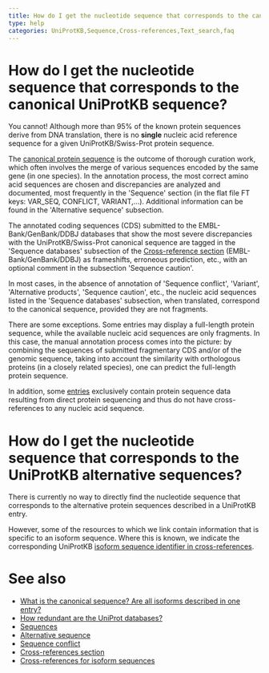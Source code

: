 ```yaml
---
title: How do I get the nucleotide sequence that corresponds to the canonical UniProtKB sequence?
type: help
categories: UniProtKB,Sequence,Cross-references,Text_search,faq
---
```


# How do I get the nucleotide sequence that corresponds to the canonical UniProtKB sequence?

You cannot! Although more than 95% of the known protein sequences derive from DNA translation, there is no **single** nucleic acid reference sequence for a given UniProtKB/Swiss-Prot protein sequence.

The [canonical protein sequence](https://www.uniprot.org/help/canonical%5Fand%5Fisoforms) is the outcome of thorough curation work, which often involves the merge of various sequences encoded by the same gene (in one species). In the annotation process, the most correct amino acid sequences are chosen and discrepancies are analyzed and documented, most frequently in the 'Sequence' section (in the flat file FT keys: VAR_SEQ, CONFLICT, VARIANT,...). Additional information can be found in the 'Alternative sequence' subsection.

The annotated coding sequences (CDS) submitted to the EMBL-Bank/GenBank/DDBJ databases that show the most severe discrepancies with the UniProtKB/Swiss-Prot canonical sequence are tagged in the 'Sequence databases' subsection of the [Cross-reference section](https://www.uniprot.org/help/cross%5Freferences%5Fsection) (EMBL-Bank/GenBank/DDBJ) as frameshifts, erroneous prediction, etc., with an optional comment in the subsection 'Sequence caution'.

In most cases, in the absence of annotation of 'Sequence conflict', 'Variant', 'Alternative products', 'Sequence caution', etc., the nucleic acid sequences listed in the 'Sequence databases' subsection, when translated, correspond to the canonical sequence, provided they are not fragments.

There are some exceptions. Some entries may display a full-length protein sequence, while the available nucleic acid sequences are only fragments. In this case, the manual annotation process comes into the picture: by combining the sequences of submitted fragmentary CDS and/or of the genomic sequence, taking into account the similarity with orthologous proteins (in a closely related species), one can predict the full-length protein sequence.

In addition, some [entries](https://www.uniprot.org/uniprotkb/?query=reviewed:true+keyword:KW-0903+NOT+database:embl) exclusively contain protein sequence data resulting from direct protein sequencing and thus do not have cross-references to any nucleic acid sequence.

# How do I get the nucleotide sequence that corresponds to the UniProtKB alternative sequences?

There is currently no way to directly find the nucleotide sequence that corresponds to the alternative protein sequences described in a UniProtKB entry.

However, some of the resources to which we link contain information that is specific to an isoform sequence. Where this is known, we indicate the corresponding UniProtKB [isoform sequence identifier in cross-references](https://www.uniprot.org/help/isoform%5Fcrossreferences).

# See also

- [What is the canonical sequence? Are all isoforms described in one entry?](https://www.uniprot.org/help/canonical%5Fand%5Fisoforms)
- [How redundant are the UniProt databases?](https://www.uniprot.org/help/redundancy)
- [Sequences](https://www.uniprot.org/help/sequences)
- [Alternative sequence](https://www.uniprot.org/help/var%5Fseq)
- [Sequence conflict](https://www.uniprot.org/help/conflict)
- [Cross-references section](https://www.uniprot.org/help/cross%5Freferences%5Fsection)
- [Cross-references for isoform sequences](https://www.uniprot.org/help/isoform%5Fcrossreferences)
